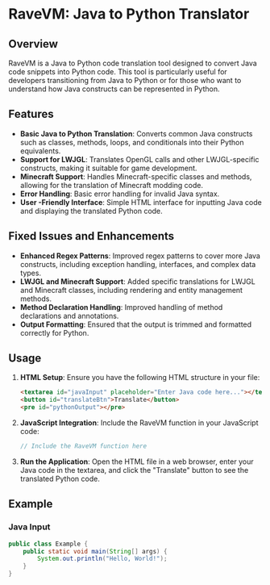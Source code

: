 # RaveVM: Java to Python Translator

## Overview

RaveVM is a Java to Python code translation tool designed to convert Java code snippets into Python code. This tool is particularly useful for developers transitioning from Java to Python or for those who want to understand how Java constructs can be represented in Python.

## Features

- **Basic Java to Python Translation**: Converts common Java constructs such as classes, methods, loops, and conditionals into their Python equivalents.
- **Support for LWJGL**: Translates OpenGL calls and other LWJGL-specific constructs, making it suitable for game development.
- **Minecraft Support**: Handles Minecraft-specific classes and methods, allowing for the translation of Minecraft modding code.
- **Error Handling**: Basic error handling for invalid Java syntax.
- **User -Friendly Interface**: Simple HTML interface for inputting Java code and displaying the translated Python code.

## Fixed Issues and Enhancements

- **Enhanced Regex Patterns**: Improved regex patterns to cover more Java constructs, including exception handling, interfaces, and complex data types.
- **LWJGL and Minecraft Support**: Added specific translations for LWJGL and Minecraft classes, including rendering and entity management methods.
- **Method Declaration Handling**: Improved handling of method declarations and annotations.
- **Output Formatting**: Ensured that the output is trimmed and formatted correctly for Python.

## Usage

1. **HTML Setup**: Ensure you have the following HTML structure in your file:

    ```html
    <textarea id="javaInput" placeholder="Enter Java code here..."></textarea>
    <button id="translateBtn">Translate</button>
    <pre id="pythonOutput"></pre>
    ```

2. **JavaScript Integration**: Include the RaveVM function in your JavaScript code:

    ```javascript
    // Include the RaveVM function here
    ```

3. **Run the Application**: Open the HTML file in a web browser, enter your Java code in the textarea, and click the "Translate" button to see the translated Python code.

## Example

### Java Input

```java
public class Example {
    public static void main(String[] args) {
        System.out.println("Hello, World!");
    }
}
